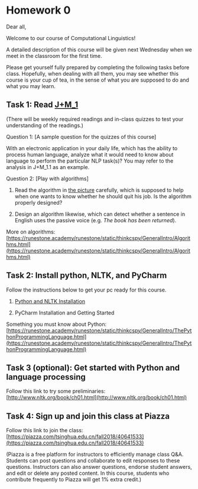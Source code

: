 # Homework 0

Dear all,

Welcome to our course of Computational Linguistics! 

A detailed description of this course will be given next Wednesday when we meet in the classroom for the first time. 

Please get yourself fully prepared by completing the following tasks before class. Hopefully, when dealing with all them, you may see whether this course is your cup of tea, in the sense of what you are supposed to do and what you may learn.

## Task 1: Read [J+M_1](../readings/1/J+M_1.pdf)
(There will be weekly required readings and in-class quizzes to test your understanding of the readings.)

Question 1: [A sample question for the quizzes of this course]

With an electronic application in your daily life, which has the ability to process human language, analyze what it would need to know about language to perform the particular NLP task(s)? You may refer to the analysis in J+M_1.1 as an example.

Question 2: [Play with algorithms]

1) Read the algorithm in [the picture](images/algorithm_quit_job.jpeg) carefully, which is supposed to help when one wants to know whether he should quit his job. Is the algorithm properly designed?

2) Design an algorithm likewise, which can detect whether a sentence in English uses the passive voice (e.g. _The book has been returned_).

More on algorithms:<br> [https://runestone.academy/runestone/static/thinkcspy/GeneralIntro/Algorithms.html](https://runestone.academy/runestone/static/thinkcspy/GeneralIntro/Algorithms.html)

## Task 2: Install python, NLTK, and PyCharm

Follow the instructions below to get your pc ready for this course.

1) [Python and NLTK Installation](../readings/1/Python_NLTK_Install.pdf)

2) PyCharm Installation and Getting Started

Something you must know about Python:<br> [https://runestone.academy/runestone/static/thinkcspy/GeneralIntro/ThePythonProgrammingLanguage.html](https://runestone.academy/runestone/static/thinkcspy/GeneralIntro/ThePythonProgrammingLanguage.html)

## Task 3 (optional): Get started with Python and language processing

Follow this link to try some preliminaries:<br>
[http://www.nltk.org/book/ch01.html](http://www.nltk.org/book/ch01.html)

## Task 4: Sign up and join this class at Piazza

Follow this link to join the class:<br> [https://piazza.com/tsinghua.edu.cn/fall2018/40641533](https://piazza.com/tsinghua.edu.cn/fall2018/40641533)

(Piazza is a free platform for instructors to efficiently manage class Q&A. Students can post questions and collaborate to edit responses to these questions. Instructors can also answer questions, endorse student answers, and edit or delete any posted content. In this course, students who contribute frequently to Piazza will get 1% extra credit.)
